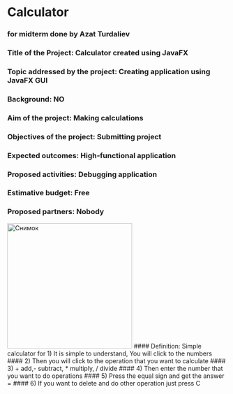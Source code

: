 # Calculator
### for midterm done by Azat Turdaliev
### Title of the Project: Calculator created using JavaFX

### Topic addressed by the project: Creating application using JavaFX GUI

### Background: NO

### Aim of the project: Making calculations

### Objectives of the project: Submitting project

### Expected outcomes: High-functional application

### Proposed activities: Debugging application

### Estimative budget: Free

### Proposed partners: Nobody
<img width="286" alt="Снимок" src="https://user-images.githubusercontent.com/81321784/112362869-1dd54f80-8cff-11eb-8997-5422444dc48f.PNG">
#### Definition: Simple calculator for 1) It is simple to understand, You will click to the numbers
#### 2) Then you will click to the operation that you want to calculate
#### 3) + add,- subtract, * multiply, / divide
#### 4) Then enter the number that you want to do operations
#### 5) Press the equal sign and get the answer =
#### 6) If you want to delete and do other operation just press C
